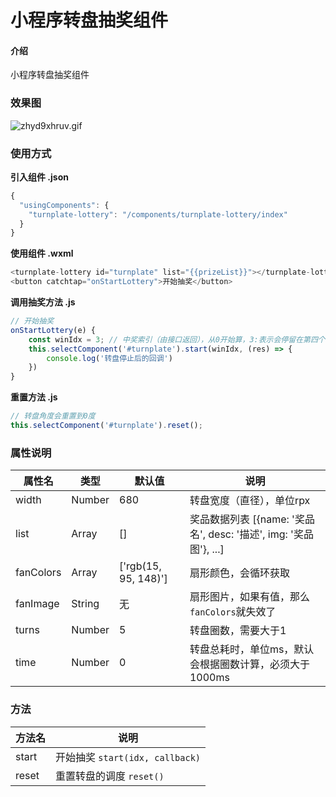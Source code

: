# 小程序转盘抽奖组件

#### 介绍
小程序转盘抽奖组件

### 效果图  

![zhyd9xhruv.gif](https://www.clluo.com/resource/images/article/image1636687605050.png)  


### 使用方式  

**引入组件 .json**   
```js
{
  "usingComponents": {
    "turnplate-lottery": "/components/turnplate-lottery/index"
  }
}
```


**使用组件 .wxml**  
```js
<turnplate-lottery id="turnplate" list="{{prizeList}}"></turnplate-lottery>
<button catchtap="onStartLottery">开始抽奖</button>
```

**调用抽奖方法 .js**  
```js
// 开始抽奖
onStartLottery(e) {
    const winIdx = 3; // 中奖索引（由接口返回），从0开始算，3:表示会停留在第四个奖品上
    this.selectComponent('#turnplate').start(winIdx, (res) => {
        console.log('转盘停止后的回调')
    })
}
```

**重置方法 .js**  
```js
// 转盘角度会重置到0度
this.selectComponent('#turnplate').reset();
```

### 属性说明  

|属性名|类型|默认值|说明|
|--|--|--|--|
|width|Number|680|转盘宽度（直径），单位rpx|
|list|Array|[]|奖品数据列表 [{name: '奖品名', desc: '描述', img: '奖品图'}, ...]|
|fanColors|Array|['rgb(15, 95, 148)']|扇形颜色，会循环获取|
|fanImage|String|无|扇形图片，如果有值，那么`fanColors`就失效了|
|turns|Number|5|转盘圈数，需要大于1|
|time|Number|0|转盘总耗时，单位ms，默认会根据圈数计算，必须大于1000ms|

### 方法  

|方法名|说明|
|--|--|
|start|开始抽奖 `start(idx, callback)`|
|reset|重置转盘的调度 `reset()`|




